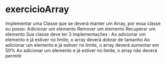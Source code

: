 # exercicioArray

Implementar uma Classe que se deverá manter um Array, por essa classe eu posso:
  Adicionar um elemento
	Remover um elemento
	Recuperar um elemento
Sua classe deve ter 3 implementações :
  Ao adicionar um elemento e já estiver no limite, o array deverá dobrar de tamanho
	Ao adicionar um elemento e já estiver no limite, o array deverá aumentar em 50%
	Ao adicionar um elemento e já estiver no limite, o array não deverá permitir

